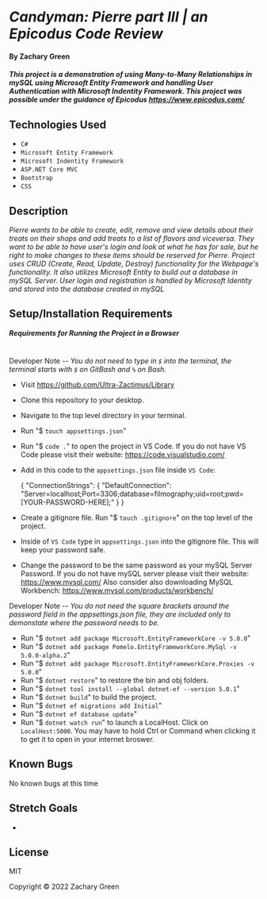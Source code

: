 # _Candyman: Pierre part III | an Epicodus Code Review_

#### By Zachary Green

#### _This project is a demonstration of using Many-to-Many Relationships in mySQL using Microsoft Entity Framework and handling User Authentication with Microsoft Indentity Framework. This project was possible under the guidance of Epicodus https://www.epicodus.com/_

## Technologies Used

* `C#`
* `Microsoft Entity Framework`
* `Microsoft Indentity Framework`
* `ASP.NET Core MVC`
* `Bootstrap`
* `CSS`

## Description

_Pierre wants to be able to create, edit, remove and view details about their treats on their shops and add treats to a list of flavors and viceversa. They want to be able to have user's login and look at what he has for sale, but he right to make changes to these items should be reserved for Pierre. Project uses CRUD (Create, Read, Update, Destroy) functionality for the Webpage's functionality. It also utilizes Microsoft Entity to build out a database in mySQL Server. User login and registration is handled by Microsoft Identity and stored into the database created in mySQL_

## Setup/Installation Requirements

<strong><em>Requirements for Running the Project in a Browser</em></strong>
#

Developer Note -- <em>You do not need to type in `$` into the terminal, the terminal starts with `$` on GitBash and `%` on Bash.</em>

* Visit https://github.com/Ultra-Zactimus/Library
* Clone this repository to your desktop.
* Navigate to the top level directory in your terminal.
* Run "$ `touch appsettings.json`"
* Run "$ `code .`" to open the project in VS Code. If you do not have VS Code please visit their website: https://code.visualstudio.com/
* Add in this code to the `appsettings.json` file inside `VS Code`:

  {
    "ConnectionStrings": {
        "DefaultConnection": "Server=localhost;Port=3306;database=filmography;uid=root;pwd=[YOUR-PASSWORD-HERE];"
    }
  }

* Create a gitignore file. Run "$ `touch .gitignore`" on the top level of the project.
* Inside of `VS Code` type in `appsettings.json` into the gitignore file. This will keep your password safe.
* Change the password to be the same password as your mySQL Server Password. If you do not have mySQL server please visit their website: https://www.mysql.com/ Also consider also downloading MySQL Workbench: https://www.mysql.com/products/workbench/


Developer Note -- <em>You do not need the square brackets around the password field in the appsettings.json file, they are included only to demonstate where the password needs to be.</em>

* Run "$ `dotnet add package Microsoft.EntityFrameworkCore -v 5.0.0`"
* Run "$ `dotnet add package Pomelo.EntityFrameworkCore.MySql -v 5.0.0-alpha.2`"
* Run "$ `dotnet add package Microsoft.EntityFrameworkCore.Proxies -v 5.0.0`"
* Run "$ `dotnet restore`" to restore the bin and obj folders.
* Run "$ `dotnet tool install --global dotnet-ef --version 5.0.1`"
* Run "$ `dotnet build`" to build the project.
* Run "$ `dotnet ef migrations add Initial`"
* Run "$ `dotnet ef database update`"
* Run "$ `dotnet watch run`" to launch a LocalHost. Click on `LocalHost:5000`. You may have to hold Ctrl or Command when clicking it to get it to open in your internet broswer.


## Known Bugs

No known bugs at this time

## Stretch Goals

*

## License

MIT

Copyright © 2022 Zachary Green